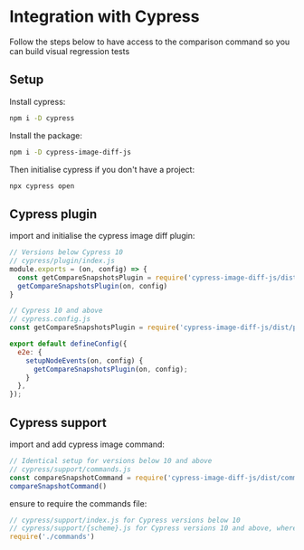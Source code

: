 # Integration with Cypress

Follow the steps below to have access to the comparison command so you can build visual regression tests

## Setup

Install cypress:

```sh
npm i -D cypress
```

Install the package:

```sh
npm i -D cypress-image-diff-js
```

Then initialise cypress if you don't have a project:

```sh
npx cypress open
```

## Cypress plugin

import and initialise the cypress image diff plugin:

```js
// Versions below Cypress 10
// cypress/plugin/index.js
module.exports = (on, config) => {
  const getCompareSnapshotsPlugin = require('cypress-image-diff-js/dist/plugin')
  getCompareSnapshotsPlugin(on, config)
}

// Cypress 10 and above
// cypress.config.js
const getCompareSnapshotsPlugin = require('cypress-image-diff-js/dist/plugin');

export default defineConfig({
  e2e: {
    setupNodeEvents(on, config) {
      getCompareSnapshotsPlugin(on, config);
    }
  },
});
```

## Cypress support

import and add cypress image command:

```js
// Identical setup for versions below 10 and above
// cypress/support/commands.js
const compareSnapshotCommand = require('cypress-image-diff-js/dist/command')
compareSnapshotCommand()
```

ensure to require the commands file:

```js
// cypress/support/index.js for Cypress versions below 10
// cypress/support/{scheme}.js for Cypress versions 10 and above, where {scheme} defaults to e2e
require('./commands')
```
